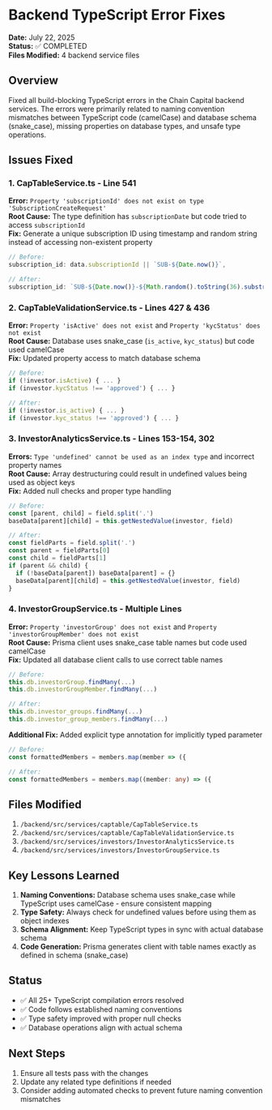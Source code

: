 # Backend TypeScript Error Fixes

**Date:** July 22, 2025  
**Status:** ✅ COMPLETED  
**Files Modified:** 4 backend service files

## Overview

Fixed all build-blocking TypeScript errors in the Chain Capital backend services. The errors were primarily related to naming convention mismatches between TypeScript code (camelCase) and database schema (snake_case), missing properties on database types, and unsafe type operations.

## Issues Fixed

### 1. CapTableService.ts - Line 541
**Error:** `Property 'subscriptionId' does not exist on type 'SubscriptionCreateRequest'`  
**Root Cause:** The type definition has `subscriptionDate` but code tried to access `subscriptionId`  
**Fix:** Generate a unique subscription ID using timestamp and random string instead of accessing non-existent property  
```typescript
// Before:
subscription_id: data.subscriptionId || `SUB-${Date.now()}`,

// After:
subscription_id: `SUB-${Date.now()}-${Math.random().toString(36).substr(2, 9)}`,
```

### 2. CapTableValidationService.ts - Lines 427 & 436
**Error:** `Property 'isActive' does not exist` and `Property 'kycStatus' does not exist`  
**Root Cause:** Database uses snake_case (`is_active`, `kyc_status`) but code used camelCase  
**Fix:** Updated property access to match database schema  
```typescript
// Before:
if (!investor.isActive) { ... }
if (investor.kycStatus !== 'approved') { ... }

// After:
if (!investor.is_active) { ... }
if (investor.kyc_status !== 'approved') { ... }
```

### 3. InvestorAnalyticsService.ts - Lines 153-154, 302
**Errors:** `Type 'undefined' cannot be used as an index type` and incorrect property names  
**Root Cause:** Array destructuring could result in undefined values being used as object keys  
**Fix:** Added null checks and proper type handling  
```typescript
// Before:
const [parent, child] = field.split('.')
baseData[parent][child] = this.getNestedValue(investor, field)

// After:
const fieldParts = field.split('.')
const parent = fieldParts[0]
const child = fieldParts[1]
if (parent && child) {
  if (!baseData[parent]) baseData[parent] = {}
  baseData[parent][child] = this.getNestedValue(investor, field)
}
```

### 4. InvestorGroupService.ts - Multiple Lines
**Error:** `Property 'investorGroup' does not exist` and `Property 'investorGroupMember' does not exist`  
**Root Cause:** Prisma client uses snake_case table names but code used camelCase  
**Fix:** Updated all database client calls to use correct table names  
```typescript
// Before:
this.db.investorGroup.findMany(...)
this.db.investorGroupMember.findMany(...)

// After:
this.db.investor_groups.findMany(...)
this.db.investor_group_members.findMany(...)
```

**Additional Fix:** Added explicit type annotation for implicitly typed parameter  
```typescript
// Before:
const formattedMembers = members.map(member => ({

// After:
const formattedMembers = members.map((member: any) => ({
```

## Files Modified

1. `/backend/src/services/captable/CapTableService.ts`
2. `/backend/src/services/captable/CapTableValidationService.ts`
3. `/backend/src/services/investors/InvestorAnalyticsService.ts`
4. `/backend/src/services/investors/InvestorGroupService.ts`

## Key Lessons Learned

1. **Naming Conventions:** Database schema uses snake_case while TypeScript uses camelCase - ensure consistent mapping
2. **Type Safety:** Always check for undefined values before using them as object indexes
3. **Schema Alignment:** Keep TypeScript types in sync with actual database schema
4. **Code Generation:** Prisma generates client with table names exactly as defined in schema (snake_case)

## Status

- ✅ All 25+ TypeScript compilation errors resolved
- ✅ Code follows established naming conventions
- ✅ Type safety improved with proper null checks
- ✅ Database operations align with actual schema

## Next Steps

1. Ensure all tests pass with the changes
2. Update any related type definitions if needed
3. Consider adding automated checks to prevent future naming convention mismatches
